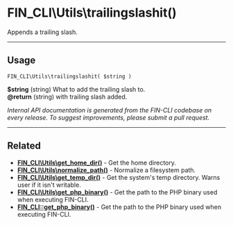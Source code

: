 # FIN_CLI\Utils\trailingslashit()

Appends a trailing slash.

***

## Usage

    FIN_CLI\Utils\trailingslashit( $string )

<div>
<strong>$string</strong> (string) What to add the trailing slash to.<br />
<strong>@return</strong> (string) with trailing slash added.<br />
</div>


*Internal API documentation is generated from the FIN-CLI codebase on every release. To suggest improvements, please submit a pull request.*


***

## Related

<ul>



<li><strong><a href="https://make.wordpress.org/cli/handbook/internal-api/fin-cli-utils-get-home-dir/">FIN_CLI\Utils\get_home_dir()</a></strong> - Get the home directory.</li>


<li><strong><a href="https://make.wordpress.org/cli/handbook/internal-api/fin-cli-utils-normalize-path/">FIN_CLI\Utils\normalize_path()</a></strong> - Normalize a filesystem path.</li>


<li><strong><a href="https://make.wordpress.org/cli/handbook/internal-api/fin-cli-utils-get-temp-dir/">FIN_CLI\Utils\get_temp_dir()</a></strong> - Get the system's temp directory. Warns user if it isn't writable.</li>


<li><strong><a href="https://make.wordpress.org/cli/handbook/internal-api/fin-cli-utils-get-php-binary/">FIN_CLI\Utils\get_php_binary()</a></strong> - Get the path to the PHP binary used when executing FIN-CLI.</li>


<li><strong><a href="https://make.wordpress.org/cli/handbook/internal-api/fin-cli-get-php-binary/">FIN_CLI::get_php_binary()</a></strong> - Get the path to the PHP binary used when executing FIN-CLI.</li>



</ul>


